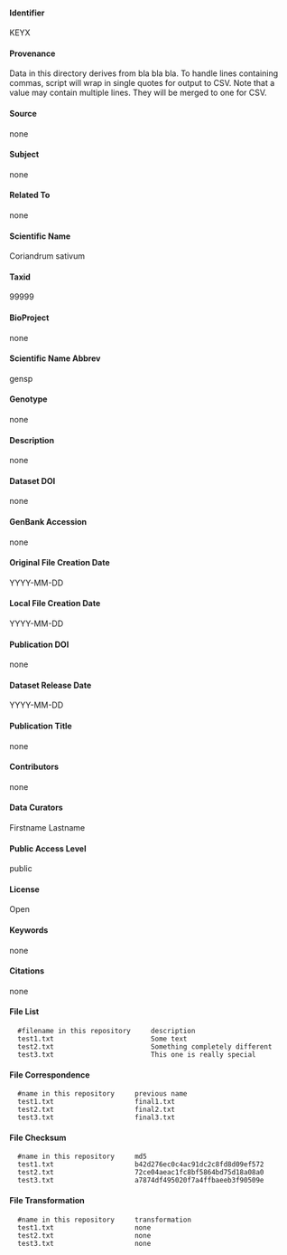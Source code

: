 #### Identifier 
<!--- for this data directory --> 
KEYX

#### Provenance 
<!--- Free-text description of the origin of this dataset --> 
Data in this directory derives from bla bla bla. 
To handle lines containing commas, script will wrap in single quotes for output to CSV.
Note that a value may contain multiple lines. They will be merged to one for CSV.

#### Source
<!--- URI for primary repository --> 
none

#### Subject
<!--- Brief free-text description of the main focus of this dataset e.g. genome assembly, genome annotation, transcriptome assembly, gene family set --> 
none

#### Related To
<!--- For genome annotations, reference the associated genome assembly; for assemblies, reference the annotation(s), etc. --> 
none

#### Scientific Name
<!--- Scientific binomial --> 
Coriandrum sativum

#### Taxid
<!--- Genbank taxonomic identifier --> 
99999

#### BioProject
<!--- Genbank BioProject ID --> 
none

#### Scientific Name Abbrev
<!--- Five-letter abbreviation of scientif name: first three of genus, first two of species epithet --> 
gensp

#### Genotype
<!--- Genotype name for this data, if applicable --> 
none

#### Description
<!--- Free-text description of this data set -->
none

#### Dataset DOI 
<!--- DOI for this data set, if assigned; otherwise "none" --> 
none

#### GenBank Accession
<!--- GenBank accession for this data set, if assigned; otherwise "none" -->
none

#### Original File Creation Date
<!--- Date (YEAR-MO-DA) of these files at the primary repository, if applicablble; otherwise "N/A." -->
YYYY-MM-DD

#### Local File Creation Date
<!--- Date (YEAR-MO-DA) when these files were accessed from the primary repository, if applicable; otherwise "N/A" -->
YYYY-MM-DD

#### Publication DOI 
<!--- DOI for primary publication, if assigned; otherwise "none" --> 
none

#### Dataset Release Date
<!--- for this local, re-hosted repository --> 
YYYY-MM-DD

#### Publication Title
<!--- Title for primary publication --> 
none

#### Contributors
<!--- For genome annotations, reference the associated genome assembly; for assemblies, reference the annotation(s), etc. Enter names in comma-separated format, on one line. --> 
none

#### Data Curators
<!--- Curators who worked on these files at this repository -->
Firstname Lastname

#### Public Access Level
<!--- Public or private --> 
public

#### License
<!--- typically, license descriptor and/or URL with usage allowances/restrictions --> 
Open

#### Keywords 
<!--- User-supplied keywords or tags --> 
none

#### Citations 
<!--- Citation(s) for major pulication(s) describing this dataset --> 
none

#### File List
<!--- List of files in the dataset, with brief description of each. Inset the list by two spaces, and wrap filenames in back-tics (`) to highlight the names and to avoid markdown interpretation of underscores in filenames. --> 
```
  #filename in this repository     description
  test1.txt                        Some text
  test2.txt                        Something completely different
  test3.txt                        This one is really special
```

#### File Correspondence
<!--- Table of original filenames and new filenames. Inset the list by two spaces, and wrap filenames with backtics in order to avoid interpretation of underscore characters. --> 
```
  #name in this repository     previous name
  test1.txt                    final1.txt
  test2.txt                    final2.txt
  test3.txt                    final3.txt
```

#### File Checksum
<!--- Table of file names and md5 hash. Tip: use md5 -r FILE* -->
```
  #name in this repository     md5
  test1.txt                    b42d276ec0c4ac91dc2c8fd8d09ef572
  test2.txt                    72ce04aeac1fc8bf5864bd75d18a08a0
  test3.txt                    a7874df495020f7a4ffbaeeb3f90509e
```

#### File Transformation
<!--- Free-text description of any modifications of files in this directory (or of a given file described by this metadata), relative to original files. May be supplemented by a "transformations" file that describes changes to files - ideally, as command-line executable statements that can re-play the transformation(s). --> 
```
  #name in this repository     transformation
  test1.txt                    none
  test2.txt                    none
  test3.txt                    none
```

